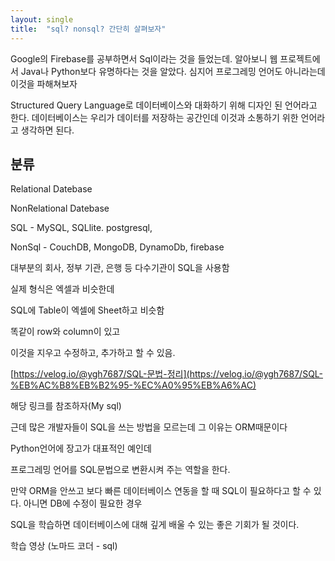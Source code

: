 ```yaml
---
layout: single
title:  "sql? nonsql? 간단히 살펴보자"
---
```


Google의 Firebase를 공부하면서 Sql이라는 것을 들었는데. 알아보니 웹 프로젝트에서 Java나 Python보다 유명하다는 것을 알았다. 심지어 프로그레밍 언어도 아니라는데 이것을 파해쳐보자

Structured Query Language로 데이터베이스와 대화하기 위해 디자인 된 언어라고 한다. 데이터베이스는 우리가 데이터를 저장하는 공간인데 이것과 소통하기 위한 언어라고 생각하면 된다.

## 분류

Relational Datebase

NonRelational Datebase

SQL - MySQL, SQLlite. postgresql, 

NonSql - CouchDB, MongoDB, DynamoDb, firebase

대부분의 회사, 정부 기관, 은행 등 다수기관이 SQL을 사용함 

실제 형식은 엑셀과 비슷한데

SQL에 Table이 엑셀에 Sheet하고 비슷함

똑같이 row와 column이 있고

이것을 지우고 수정하고, 추가하고 할 수  있음.

[https://velog.io/@ygh7687/SQL-문법-정리](https://velog.io/@ygh7687/SQL-%EB%AC%B8%EB%B2%95-%EC%A0%95%EB%A6%AC)

해당 링크를 참조하자(My sql)

근데 많은 개발자들이 SQL을 쓰는 방법을 모르는데 그 이유는 ORM때문이다

Python언어에 장고가 대표적인 예인데

프로그레밍 언어를 SQL문법으로 변환시켜 주는 역할을 한다.

만약 ORM을 안쓰고 보다 빠른 데이터베이스 연동을 할 때 SQL이 필요하다고 할 수 있다. 아니면 DB에 수정이 필요한 경우

SQL을 학습하면 데이터베이스에 대해 깊게 배울 수 있는 좋은 기회가 될 것이다.

학습 영상 (노마드 코더 - sql)